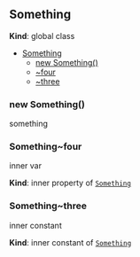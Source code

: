 <a name="Something"></a>
## Something
**Kind**: global class  

* [Something](#Something)
    * [new Something()](#new_Something_new)
    * [~four](#Something..four)
    * [~three](#Something..three)


<a name="new_Something_new"></a>
### new Something()
something


<a name="Something..four"></a>
### Something~four
inner var

**Kind**: inner property of [`Something`](#Something)


<a name="Something..three"></a>
### Something~three 
inner constant

**Kind**: inner constant of [`Something`](#Something)


